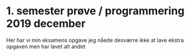 # 1. semester prøve / programmering 2019 december

Her har vi min eksamens opgave jeg nåede desværre ikke at lave ekstra opgaven men har lavet alt andet
